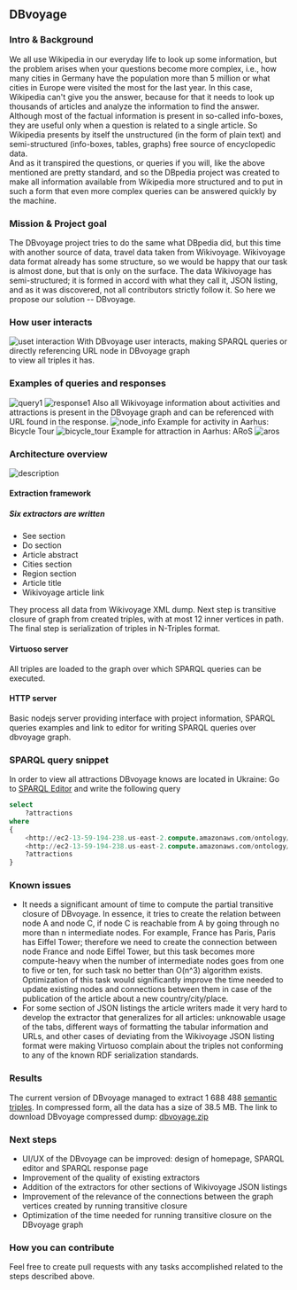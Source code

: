 ## DBvoyage

### Intro & Background
We all use Wikipedia in our everyday life to look up some information, but the problem 
arises when your questions become more complex, i.e., how many cities in Germany have 
the population more than 5 million or what cities in Europe were visited the most for the 
last year. In this case, Wikipedia can't give you the answer, because for that it 
needs to look up thousands of articles and analyze the information to find the answer.
Although most of the factual information is present in so-called info-boxes, they are useful
only when a question is related to a single article. So Wikipedia presents by itself the unstructured
(in the form of plain text) and semi-structured (info-boxes, tables, graphs) free source of encyclopedic data.  
And as it transpired the questions, or queries if you will, like the above mentioned are
pretty standard, and so the DBpedia project was created to make all information available from
Wikipedia more structured and to put in such a form that even more complex queries can
be answered quickly by the machine.  
### Mission & Project goal
The DBvoyage project tries to do the same what DBpedia did, but this time with
another source of data, travel data taken from Wikivoyage. Wikivoyage data format already
has some structure, so we would be happy that our task is almost done, but that is only on
the surface. The data Wikivoyage has semi-structured; it is formed in accord with
what they call it, JSON listing, and as it was discovered, not all contributors strictly follow it.
So here we propose our solution -- DBvoyage.

### How user interacts
![uset interaction](/images/interact.png)
With DBvoyage user interacts,
making SPARQL queries or directly referencing URL node in DBvoyage graph  
to view all triples it has.

### Examples of queries and responses 
![query1](/images/query1.png)
![response1](/images/response1.png)
Also all Wikivoyage information about activities and attractions is present in the DBvoyage graph and can be referenced with URL found in the response.
![node_info](/images/url_node.png)
Example for activity in Aarhus: Bicycle Tour
![bicycle_tour](/images/aarhus_bicycle.png)
Example for attraction in Aarhus: ARoS
![aros](/images/aros.png)

### Architecture overview
![description](/images/desc.png)

#### Extraction framework
##### Six extractors are written
* See section
* Do section
* Article abstract
* Cities section
* Region section
* Article title
* Wikivoyage article link  

They process all data from Wikivoyage XML dump. Next step is transitive closure of
graph from created triples, with at most 12 inner vertices in path. The final step
is serialization of triples in N-Triples format.
#### Virtuoso server
All triples are loaded to the graph over which SPARQL queries can be executed.
#### HTTP server
Basic nodejs server providing interface with project information, SPARQL queries
examples and link to editor for writing SPARQL queries over dbvoyage graph.  
### SPARQL query snippet
In order to view all attractions DBvoyage knows are located in Ukraine:
Go to  [SPARQL Editor](http://ec2-52-15-243-121.us-east-2.compute.amazonaws.com/sparql)
and write the following query
```sql
select
    ?attractions
where
{
    <http://ec2-13-59-194-238.us-east-2.compute.amazonaws.com/ontology/article/Ukraine>
    <http://ec2-13-59-194-238.us-east-2.compute.amazonaws.com/ontology/property/hasAttraction>
    ?attractions
}
```

### Known issues
* It needs a significant amount of time to compute the partial transitive closure of DBvoyage. In essence, it tries to create the relation between node A and node C, if node C is reachable from A by going through no more than n intermediate nodes. For example, France has Paris, Paris has Eiffel Tower; therefore we need to create the connection between node France and node Eiffel Tower, but this task becomes more compute-heavy when the number of intermediate nodes goes from one to five or ten, for such task no better than O(n^3) algorithm exists. 
  Optimization of this task would significantly improve the time needed to update existing nodes and connections between them in case of the publication of the article about a new country/city/place.
* For some section of JSON listings the article writers made it very hard to develop the extractor that generalizes for all articles: 
  unknowable usage of the tabs, different ways of formatting the tabular information and URLs, and other cases of deviating from the Wikivoyage JSON listing format were making Virtuoso complain about the triples not conforming to any of the known RDF serialization standards. 
   
### Results
The current version of DBvoyage managed to extract
1 688 488 [semantic triples](https://en.wikipedia.org/wiki/Semantic_triple). 
In compressed form, all the data has a size of 38.5 MB.
The link to download DBvoyage compressed dump: [dbvoyage.zip](https://drive.google.com/file/d/1iq4DgLlpUsRFLivyTZRv9LjHf9BwkCrl/view?usp=sharing)



### Next steps
* UI/UX of the DBvoyage can be improved: design of homepage, SPARQL editor and SPARQL response page
* Improvement of the quality of existing extractors
* Addition of the extractors for other sections of Wikivoyage JSON listings
* Improvement of the relevance of the connections between the graph vertices created by running transitive closure
* Optimization of the time needed for running transitive closure on the DBvoyage graph

### How you can contribute
Feel free to create pull requests with any tasks accomplished related to the steps described above.  

